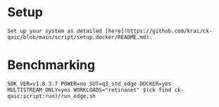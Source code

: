 # Setup
    Set up your system as detailed [here](https://github.com/krai/ck-qaic/blob/main/script/setup.docker/README.md).

# Benchmarking
```
SDK_VER=v1.8.3.7 POWER=no SUT=q3_std_edge DOCKER=yes MULTISTREAM_ONLY=yes WORKLOADS="retinanet" $(ck find ck-qaic:script:run)/run_edge.sh
```
